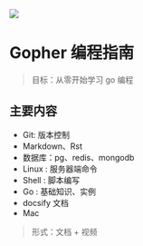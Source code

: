 



![](http://ww1.sinaimg.cn/large/741fdb86gy1fvpnhh73wsj21hc0u0dge.jpg)



# Gopher 编程指南

> 目标：从零开始学习 go 编程



## 主要内容

- Git: 版本控制
- Markdown、Rst
- 数据库：pg、redis、mongodb
- Linux : 服务器端命令
- Shell : 脚本编写
- Go : 基础知识、实例
- docsify 文档
- Mac 

> 形式：文档 + 视频


